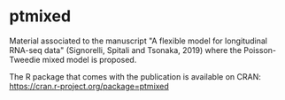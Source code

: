 # ptmixed
Material associated to the manuscript "A flexible model for longitudinal RNA-seq data" (Signorelli, Spitali and Tsonaka, 2019) where the Poisson-Tweedie mixed model is proposed.

The R package that comes with the publication is available on CRAN: https://cran.r-project.org/package=ptmixed
